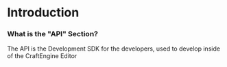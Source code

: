 # Introduction

### What is the "API" Section?

The API is the Development SDK for the developers, used to develop inside of the CraftEngine Editor
